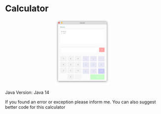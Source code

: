 # Calculator
<p align="center">
  <img src="https://raw.githubusercontent.com/Jervx/Calculator/master/Calculator.png" width="35%">
</p>
<p> Java Version: Java 14 </p>
<p> If you found an error or exception please inform me. You can also suggest better code for this calculator</p>
